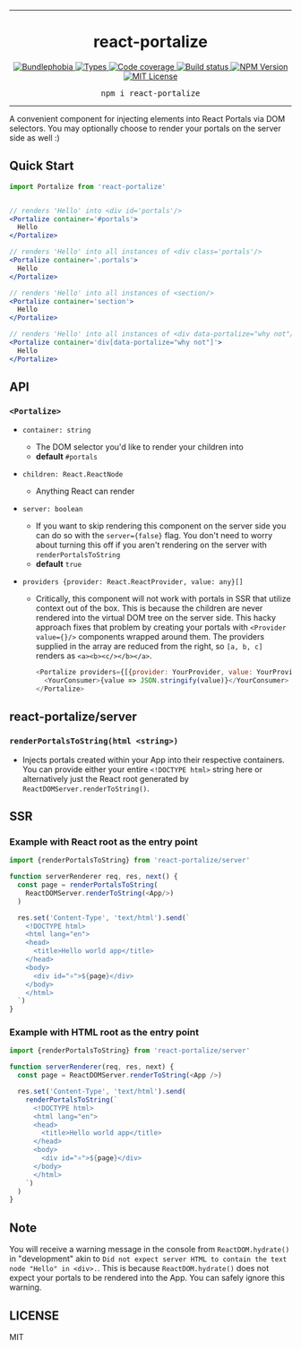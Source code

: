 <hr>
<div align="center">
  <h1 align="center">
    react-portalize
  </h1>
</div>

<p align="center">
  <a href="https://bundlephobia.com/result?p=react-portalize">
    <img alt="Bundlephobia" src="https://img.shields.io/bundlephobia/minzip/react-portalize?style=for-the-badge&labelColor=24292e">
  </a>
  <a aria-label="Types" href="https://www.npmjs.com/package/react-portalize">
    <img alt="Types" src="https://img.shields.io/npm/types/react-portalize?style=for-the-badge&labelColor=24292e">
  </a>
  <a aria-label="Code coverage report" href="https://codecov.io/gh/jaredLunde/react-portalize">
    <img alt="Code coverage" src="https://img.shields.io/codecov/c/gh/jaredLunde/react-portalize?style=for-the-badge&labelColor=24292e">
  </a>
  <a aria-label="Build status" href="https://travis-ci.org/jaredLunde/react-portalize">
    <img alt="Build status" src="https://img.shields.io/travis/jaredLunde/react-portalize?style=for-the-badge&labelColor=24292e">
  </a>
  <a aria-label="NPM version" href="https://www.npmjs.com/package/react-portalize">
    <img alt="NPM Version" src="https://img.shields.io/npm/v/react-portalize?style=for-the-badge&labelColor=24292e">
  </a>
  <a aria-label="License" href="https://jaredlunde.mit-license.org/">
    <img alt="MIT License" src="https://img.shields.io/npm/l/react-portalize?style=for-the-badge&labelColor=24292e">
  </a>
</p>

<pre align="center">npm i react-portalize</pre>
<hr>

A convenient component for injecting elements into React Portals via DOM selectors. You may optionally choose to render
your portals on the server side as well :)

## Quick Start

```jsx harmony
import Portalize from 'react-portalize'


// renders 'Hello' into <div id='portals'/>
<Portalize container='#portals'>
  Hello
</Portalize>

// renders 'Hello' into all instances of <div class='portals'/>
<Portalize container='.portals'>
  Hello
</Portalize>

// renders 'Hello' into all instances of <section/>
<Portalize container='section'>
  Hello
</Portalize>

// renders 'Hello' into all instances of <div data-portalize="why not"/>
<Portalize container='div[data-portalize="why not"]'>
  Hello
</Portalize>
```

## API

### `<Portalize>`

- `container: string`

  - The DOM selector you'd like to render your children into
  - **default** `#portals`

- `children: React.ReactNode`

  - Anything React can render

- `server: boolean`

  - If you want to skip rendering this component on the server side you can do
    so with the `server={false}` flag. You don't need to worry about turning this
    off if you aren't rendering on the server with `renderPortalsToString`
  - **default** `true`

- `providers {provider: React.ReactProvider, value: any}[]`
  - Critically, this component will not work with portals in SSR that utilize context
    out of the box. This is because the children are never rendered into the
    virtual DOM tree on the server side. This hacky approach fixes that problem
    by creating your portals with `<Provider value={}/>` components wrapped
    around them. The providers supplied in the array are reduced from the
    right, so `[a, b, c]` renders as `<a><b><c/></b></a>`.
    ```js
    <Portalize providers={[{provider: YourProvider, value: YourProviderValue}]}>
      <YourConsumer>{value => JSON.stringify(value)}</YourConsumer>
    </Portalize>
    ```

## react-portalize/server

### `renderPortalsToString(html <string>)`

- Injects portals created within your App into their respective containers.
  You can provide either your entire `<!DOCTYPE html>` string here or
  alternatively just the React root generated by
  `ReactDOMServer.renderToString()`.

## SSR

### Example with React root as the entry point

```js
import {renderPortalsToString} from 'react-portalize/server'

function serverRenderer req, res, next() {
  const page = renderPortalsToString(
    ReactDOMServer.renderToString(<App/>)
  )

  res.set('Content-Type', 'text/html').send(`
    <!DOCTYPE html>
    <html lang="en">
    <head>
      <title>Hello world app</title>
    </head>
    <body>
      <div id="⚛️">${page}</div>
    </body>
    </html>
  `)
}
```

### Example with HTML root as the entry point

```js
import {renderPortalsToString} from 'react-portalize/server'

function serverRenderer(req, res, next) {
  const page = ReactDOMServer.renderToString(<App />)

  res.set('Content-Type', 'text/html').send(
    renderPortalsToString(`
      <!DOCTYPE html>
      <html lang="en">
      <head>
        <title>Hello world app</title>
      </head>
      <body>
        <div id="⚛️">${page}</div>
      </body>
      </html>
    `)
  )
}
```

## Note

You will receive a warning message in the console from `ReactDOM.hydrate()` in
"development" akin to `Did not expect server HTML to contain the text node "Hello" in <div>.`.
This is because `ReactDOM.hydrate()` does not expect your portals to be rendered
into the App. You can safely ignore this warning.

## LICENSE

MIT
